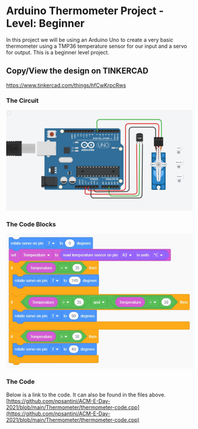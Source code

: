 # Arduino Thermometer Project - Level: Beginner
In this project we will be using an Arduino Uno to create a very basic thermometer using a TMP36 temperature sensor for our input and a servo for output. This is a beginner level project.

## Copy/View the design on TINKERCAD
https://www.tinkercad.com/things/hfCwKrpcRws

### The Circuit
![](https://github.com/npsantini/ACM-E-Day-2021/blob/main/Thermometer/thermometer-circuit.jpg?raw=true)

### The Code Blocks
![](https://github.com/npsantini/ACM-E-Day-2021/blob/main/Thermometer/thermometer-code-blocks.jpg?raw=true)

### The Code
Below is a link to the code. It can also be found in the files above.<br>
[https://github.com/npsantini/ACM-E-Day-2021/blob/main/Thermometer/thermometer-code.cpp](https://github.com/npsantini/ACM-E-Day-2021/blob/main/Thermometer/thermometer-code.cpp)
